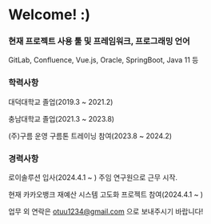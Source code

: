 # Welcome! :)

### 현재 프로젝트 사용 툴 및 프레임워크, 프로그래밍 언어

GitLab, Confluence, Vue.js, Oracle, SpringBoot, Java 11 등

### 학력사항
대덕대학교 졸업(2019.3 ~ 2021.2)

충남대학교 졸업(2021.3 ~ 2023.8)

(주)구름 운영 구름톤 트레이닝 참여(2023.8 ~ 2024.2)



### 경력사항
로이솔루션 입사(2024.4.1 ~ ) 주임 연구원으로 근무 시작.

현재 카카오뱅크 재예산 시스템 고도화 프로젝트 참여(2024.4.1 ~ )




업무 외 연락은 otuu1234@gmail.com 으로 보내주시기 바랍니다!
